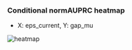 ### Conditional normAUPRC heatmap

- X: eps_current, Y: gap_mu

![heatmap](/home/elicer/project_0814_2/results/20250820-094904/holdout/conditional_heatmap_eps_current_vs_gap_mu.png)

